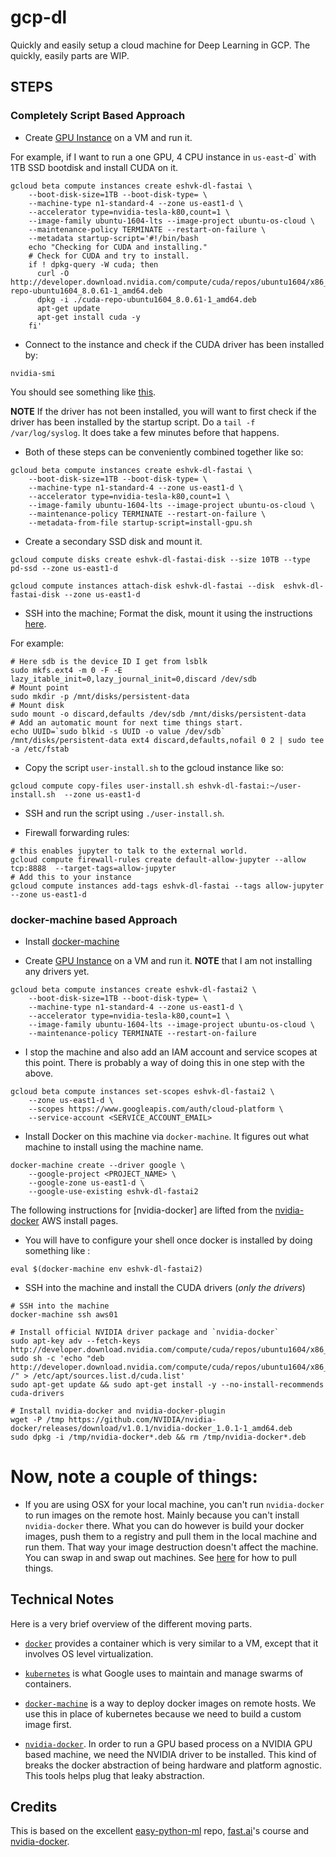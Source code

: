 # gcp-dl
Quickly and easily setup a cloud machine for Deep Learning in GCP. The quickly, easily parts are WIP.

## STEPS

### Completely Script Based Approach

- Create [GPU Instance](https://cloud.google.com/compute/docs/gpus/add-gpus#create-new-gpu-instance) on a VM and run it.

For example, if I want to run a one GPU, 4 CPU instance in `us-east`-d` with 1TB SSD bootdisk and install CUDA on it.

```
gcloud beta compute instances create eshvk-dl-fastai \
    --boot-disk-size=1TB --boot-disk-type= \
    --machine-type n1-standard-4 --zone us-east1-d \
    --accelerator type=nvidia-tesla-k80,count=1 \
    --image-family ubuntu-1604-lts --image-project ubuntu-os-cloud \
    --maintenance-policy TERMINATE --restart-on-failure \
    --metadata startup-script='#!/bin/bash
    echo "Checking for CUDA and installing."
    # Check for CUDA and try to install.
    if ! dpkg-query -W cuda; then
      curl -O http://developer.download.nvidia.com/compute/cuda/repos/ubuntu1604/x86_64/cuda-repo-ubuntu1604_8.0.61-1_amd64.deb
      dpkg -i ./cuda-repo-ubuntu1604_8.0.61-1_amd64.deb
      apt-get update
      apt-get install cuda -y
    fi'
 ```

- Connect to the instance and check if the CUDA driver has been installed by:

```
nvidia-smi
```

You should see something like [this](https://cloud.google.com/compute/docs/gpus/add-gpus#verify-driver-install).

**NOTE** If the driver has not been installed, you will want to first check if the driver has been installed by the startup script. Do a `tail -f /var/log/syslog`. It does take a few minutes before that happens.

- Both of these steps can be conveniently combined together like so:

```
gcloud beta compute instances create eshvk-dl-fastai \
    --boot-disk-size=1TB --boot-disk-type= \
    --machine-type n1-standard-4 --zone us-east1-d \
    --accelerator type=nvidia-tesla-k80,count=1 \
    --image-family ubuntu-1604-lts --image-project ubuntu-os-cloud \
    --maintenance-policy TERMINATE --restart-on-failure \
    --metadata-from-file startup-script=install-gpu.sh
 ```

- Create a secondary SSD disk and mount it.
```
gcloud compute disks create eshvk-dl-fastai-disk --size 10TB --type pd-ssd --zone us-east1-d

gcloud compute instances attach-disk eshvk-dl-fastai --disk  eshvk-dl-fastai-disk --zone us-east1-d

```

- SSH into the machine; Format the disk, mount it using the instructions [here](https://cloud.google.com/compute/docs/disks/add-persistent-disk).

For example:
```
# Here sdb is the device ID I get from lsblk
sudo mkfs.ext4 -m 0 -F -E lazy_itable_init=0,lazy_journal_init=0,discard /dev/sdb
# Mount point
sudo mkdir -p /mnt/disks/persistent-data
# Mount disk
sudo mount -o discard,defaults /dev/sdb /mnt/disks/persistent-data
# Add an automatic mount for next time things start.
echo UUID=`sudo blkid -s UUID -o value /dev/sdb` /mnt/disks/persistent-data ext4 discard,defaults,nofail 0 2 | sudo tee -a /etc/fstab
```

- Copy the script `user-install.sh` to the gcloud instance like so:

```
gcloud compute copy-files user-install.sh eshvk-dl-fastai:~/user-install.sh  --zone us-east1-d
```

- SSH and run the script using `./user-install.sh`.

- Firewall forwarding rules:

```
# this enables jupyter to talk to the external world.
gcloud compute firewall-rules create default-allow-jupyter --allow tcp:8888  --target-tags=allow-jupyter
# Add this to your instance
gcloud compute instances add-tags eshvk-dl-fastai --tags allow-jupyter --zone us-east1-d

```

### docker-machine based Approach

- Install [docker-machine](https://docs.docker.com/machine/install-machine/)

- Create [GPU Instance](https://cloud.google.com/compute/docs/gpus/add-gpus#create-new-gpu-instance) on a VM and run it. **NOTE** that I am not installing any drivers yet.

```
gcloud beta compute instances create eshvk-dl-fastai2 \
    --boot-disk-size=1TB --boot-disk-type= \
    --machine-type n1-standard-4 --zone us-east1-d \
    --accelerator type=nvidia-tesla-k80,count=1 \
    --image-family ubuntu-1604-lts --image-project ubuntu-os-cloud \
    --maintenance-policy TERMINATE --restart-on-failure
 ```

- I stop the machine and also add an IAM account and service scopes at this point. There is probably a way of doing this in one step with the above.
```
gcloud beta compute instances set-scopes eshvk-dl-fastai2 \
    --zone us-east1-d \
    --scopes https://www.googleapis.com/auth/cloud-platform \
    --service-account <SERVICE_ACCOUNT_EMAIL>
```

- Install Docker on this machine via `docker-machine`. It figures out what machine to install using the machine name.

```
docker-machine create --driver google \
    --google-project <PROJECT_NAME> \
    --google-zone us-east1-d \
    --google-use-existing eshvk-dl-fastai2
```

The following instructions for [nvidia-docker] are lifted from the [nvidia-docker](https://github.com/NVIDIA/nvidia-docker/wiki/Deploy-on-Amazon-EC2) AWS install pages.

- You will have to configure your shell once docker is installed by doing something like :
```
eval $(docker-machine env eshvk-dl-fastai2)
```

- SSH into the machine and install the CUDA drivers (*only the drivers*)

```
# SSH into the machine
docker-machine ssh aws01

# Install official NVIDIA driver package and `nvidia-docker`
sudo apt-key adv --fetch-keys http://developer.download.nvidia.com/compute/cuda/repos/ubuntu1604/x86_64/7fa2af80.pub
sudo sh -c 'echo "deb http://developer.download.nvidia.com/compute/cuda/repos/ubuntu1604/x86_64 /" > /etc/apt/sources.list.d/cuda.list'
sudo apt-get update && sudo apt-get install -y --no-install-recommends cuda-drivers

# Install nvidia-docker and nvidia-docker-plugin
wget -P /tmp https://github.com/NVIDIA/nvidia-docker/releases/download/v1.0.1/nvidia-docker_1.0.1-1_amd64.deb
sudo dpkg -i /tmp/nvidia-docker*.deb && rm /tmp/nvidia-docker*.deb
```

# Now, note a couple of things:

- If you are using OSX for your local machine, you can't run `nvidia-docker` to run images on the remote host. Mainly because you can't install `nvidia-docker` there. What you can do however is build your docker images, push them to a registry and pull them in the local machine and run them. That way your image destruction doesn't affect the machine. You can swap in and swap out machines. See [here](https://cloud.google.com/container-optimized-os/docs/how-to/run-container-instance#starting_a_docker_container_via_cloud-config) for how to pull things.

## Technical Notes
Here is a very brief overview of the different moving parts.

- [`docker`](https://www.docker.com/) provides a container which is very similar to a VM, except that it involves OS level virtualization.

- [`kubernetes`](https://kubernetes.io/) is what Google uses to maintain and manage swarms of containers.

- [`docker-machine`](https://docs.docker.com/machine/) is a way to deploy docker images on remote hosts. We use this in place of kubernetes because we need to build a custom image first.

- [`nvidia-docker`](https://github.com/NVIDIA/nvidia-docker/wiki/Why%20NVIDIA%20Docker). In order to run a GPU based process on a NVIDIA GPU based machine, we need the NVIDIA driver to be installed. This kind of breaks the docker abstraction of being hardware and platform agnostic. This tools helps plug that leaky abstraction.

## Credits
This is based on the excellent [easy-python-ml](github.com/flylo/easy-python-ml) repo, [fast.ai](https://github.com/fastai/courses/tree/master/setup)'s course and [nvidia-docker](https://github.com/NVIDIA/nvidia-docker).
